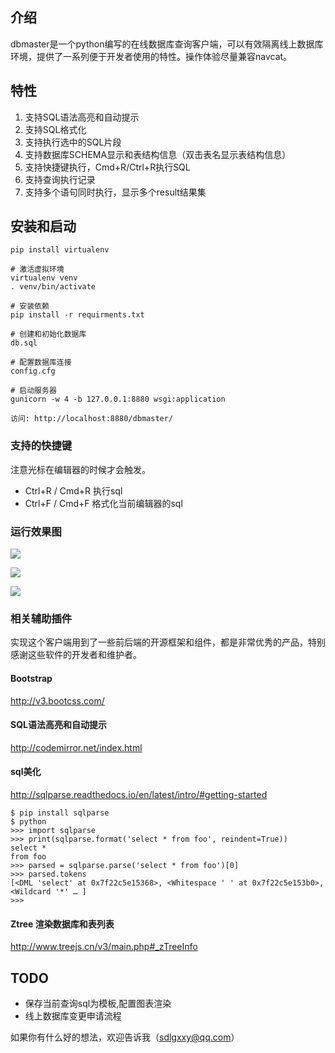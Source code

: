## 介绍
dbmaster是一个python编写的在线数据库查询客户端，可以有效隔离线上数据库环境，提供了一系列便于开发者使用的特性。操作体验尽量兼容navcat。

## 特性
1. 支持SQL语法高亮和自动提示
2. 支持SQL格式化
3. 支持执行选中的SQL片段
4. 支持数据库SCHEMA显示和表结构信息（双击表名显示表结构信息）
5. 支持快捷键执行，Cmd+R/Ctrl+R执行SQL
6. 支持查询执行记录
7. 支持多个语句同时执行，显示多个result结果集


## 安装和启动

```
pip install virtualenv

# 激活虚拟环境
virtualenv venv
. venv/bin/activate

# 安装依赖
pip install -r requirments.txt

# 创建和初始化数据库
db.sql

# 配置数据库连接
config.cfg

# 启动服务器
gunicorn -w 4 -b 127.0.0.1:8880 wsgi:application

访问: http://localhost:8880/dbmaster/
```

### 支持的快捷键

注意光标在编辑器的时候才会触发。

- Ctrl+R / Cmd+R 执行sql
- Ctrl+F / Cmd+F 格式化当前编辑器的sql



### 运行效果图
![](http://7xo9p3.com1.z0.glb.clouddn.com/markdown/1490931779997.png?imageMogr2/thumbnail/!100p/quality/100!)

![](http://7xo9p3.com1.z0.glb.clouddn.com/markdown/1490931809868.png?imageMogr2/thumbnail/!100p/quality/100!)

![](http://7xo9p3.com1.z0.glb.clouddn.com/markdown/1490922673923.png?imageMogr2/thumbnail/!100p/quality/100!)


### 相关辅助插件
实现这个客户端用到了一些前后端的开源框架和组件，都是非常优秀的产品，特别感谢这些软件的开发者和维护者。

#### Bootstrap
http://v3.bootcss.com/


#### SQL语法高亮和自动提示
http://codemirror.net/index.html


#### sql美化
http://sqlparse.readthedocs.io/en/latest/intro/#getting-started
```
$ pip install sqlparse
$ python
>>> import sqlparse
>>> print(sqlparse.format('select * from foo', reindent=True))
select *
from foo
>>> parsed = sqlparse.parse('select * from foo')[0]
>>> parsed.tokens
[<DML 'select' at 0x7f22c5e15368>, <Whitespace ' ' at 0x7f22c5e153b0>, <Wildcard '*' … ]
>>>
```

#### Ztree 渲染数据库和表列表
http://www.treejs.cn/v3/main.php#_zTreeInfo


## TODO
- 保存当前查询sql为模板,配置图表渲染
- 线上数据库变更申请流程

如果你有什么好的想法，欢迎告诉我（sdlgxxy@qq.com）





